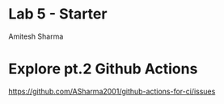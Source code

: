 # Lab 5 - Starter
Amitesh Sharma

# Explore pt.2 Github Actions
https://github.com/ASharma2001/github-actions-for-ci/issues